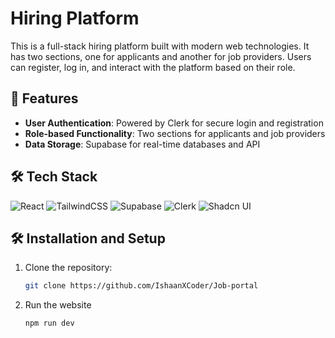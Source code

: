 # Hiring Platform

This is a full-stack hiring platform built with modern web technologies. It has two sections, one for applicants and another for job providers. Users can register, log in, and interact with the platform based on their role.

## 🚀 Features

- **User Authentication**: Powered by Clerk for secure login and registration
- **Role-based Functionality**: Two sections for applicants and job providers
- **Data Storage**: Supabase for real-time databases and API

## 🛠️ Tech Stack

![React](https://img.shields.io/badge/React-20232A?style=for-the-badge&logo=react&logoColor=61DAFB)
![TailwindCSS](https://img.shields.io/badge/Tailwind_CSS-38B2AC?style=for-the-badge&logo=tailwind-css&logoColor=white)
![Supabase](https://img.shields.io/badge/Supabase-3ECF8E?style=for-the-badge&logo=supabase&logoColor=white)
![Clerk](https://img.shields.io/badge/Clerk-F694FF?style=for-the-badge&logo=clerk&logoColor=white)
![Shadcn UI](https://img.shields.io/badge/Shadcn_UI-0D0D0D?style=for-the-badge&logo=shadcnui&logoColor=white)

## 🛠️ Installation and Setup

1. Clone the repository:
   ```bash
   git clone https://github.com/IshaanXCoder/Job-portal

2. Run the website 
    ```bash
   npm run dev
